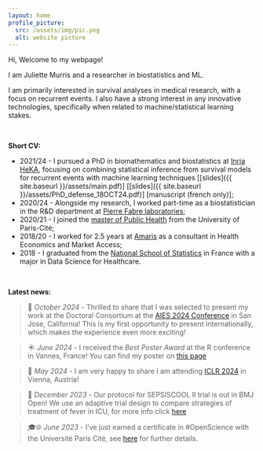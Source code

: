```yaml
---
layout: home
profile_picture:
  src: /assets/img/pic.png
  alt: website picture
---
```


Hi, Welcome to my webpage!

I am Juliette Murris and a researcher in biostatistics and ML. 

I am primarily interested in survival analyses in medical research, with a focus on recurrent events. I also have a strong interest in any innovative technologies, specifically when related to machine/statistical learning stakes. 

<br>

<strong>Short CV:</strong>
<ul>
  <li> 2021/24 - I pursued a PhD in biomathematics and biostatistics at <a href="https://team.inria.fr/heka/">Inria HeKA</a>, focusing on combining statistical inference from survival models for recurrent events with machine learning techniques [[slides]({{ site.baseurl }}/assets/main.pdf)] [[slides]({{ site.baseurl }}/assets/PhD_defense_18OCT24.pdf)] [manuscript (french only)];</li>
  <li> 2020/24 - Alongside my research, I worked part-time as a biostatistician in the R&D department at <a href="https://www.pierre-fabre.com/fr">Pierre Fabre laboratories</a>;</li>
  <li> 2020/21 - I joined the <a href="https://odf.u-paris.fr/fr/offre-de-formation/master-XB/sciences-technologies-sante-STS/sante-publique-K2NDGZO3/master-sante-publique-parcours-donnees-massives-en-sante-K168SJQL.html">master of Public Health</a> from the University of Paris-Cité;</li>
  <li> 2018/20 - I worked for 2.5 years at <a href="https://www.amaris.com/">Amaris</a> as a consultant in Health Economics and Market Access;</li>
  <li> 2018 - I graduated from the <a href="https://www.ensai.fr/">National School of Statistics</a> in France with a major in Data Science for Healthcare.</li>
</ul>

<br>

<strong>Latest news:</strong>
> 🐻 _October 2024 -_ Thrilled to share that I was selected to present my work at the Doctoral Consortium at the <a href="[https://www.aies-conference.com/2024/](https://www.aies-conference.com/2024/)">AIES 2024 Conference</a> in San Jose, California! This is my first opportunity to present internationally, which makes the experience even more exciting!

> ☀️ _June 2024 -_ I received the _Best Poster Award_ at the R conference in Vannes, France! You can find my poster on <a href="https://juliettemurris.github.io/talks">this page</a>
 
> 🎊 _May 2024 -_ I am very happy to share I am attending <a href="https://iclr.cc/Conferences/2024">ICLR 2024</a> in Vienna, Austria! 

> 🎉 _December 2023 -_ Our protocol for SEPSISCOOL II trial is out in BMJ Open! We use an adaptive trial design to compare strategies of treatment of fever in ICU, for more info click <a href="https://bmjopen.bmj.com/content/14/1/e069430.long">here</a> 

> 🎓🌐 _June 2023 -_ I've just earned a certificate in #OpenScience with the Université Paris Cité, see <a href="https://u-paris.fr/bibliotheques/certification-science-ouverte-seconde-promotion-doctorants/">here</a> for further details.
